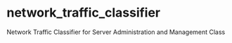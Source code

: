 # network_traffic_classifier
Network Traffic Classifier for Server Administration and Management Class
